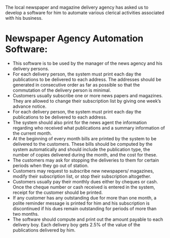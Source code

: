  The local newspaper and magazine delivery agency has asked us to develop a software for him to automate various clerical activities associated with his business.
# Newspaper Agency Automation Software:
- This software is to be used by the manager of the news agency and his delivery persons. 
-  For each delivery person, the system must print each day the publications to be delivered to each address. The addresses should be generated in consecutive order as far as possible so that the commutation of the delivery person is minimal.
- Customers usually subscribe one or more news papers and magazines. They are allowed to change their subscription list by giving one week’s advance notice.
- For each delivery person, the system must print each day the publications to be delivered to each address. 
- The system should also print for the news agent the information regarding who received what publications and a summary information of the current month. 
- At the beginning of every month bills are printed by the system to be delivered to the customers. These bills should be computed by the system automatically and should include the publication type, the number of copies delivered during the month, and the cost for these.
- The customers may ask for stopping the deliveries to them for certain periods when they go out of station. 
- Customers may request to subscribe new newspapers/ magazines, modify their subscription list, or stop their subscription altogether.
- Customers usually pay their monthly dues either by cheques or cash. Once the cheque number or cash received is entered in the system, receipt for the customer should be printed.
- If any customer has any outstanding due for more than one month, a polite reminder message is printed for him and his subscription is discontinued if his dues remain outstanding for periods of more than two months. 
- The software should compute and print out the amount payable to each delivery boy. Each delivery boy gets 2.5% of the value of the publications delivered by him.
